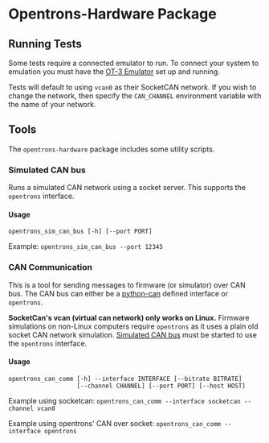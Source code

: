 # Opentrons-Hardware Package

## Running Tests

Some tests require a connected emulator to run. To connect your system to emulation
you must have the [OT-3 Emulator](https://github.com/Opentrons/ot3-emulator) set up
and running.

Tests will default to using `vcan0` as their SocketCAN network. If you wish to change
the network, then specify the `CAN_CHANNEL` environment variable with the name of
your network.

## Tools

The `opentrons-hardware` package includes some utility scripts.

### Simulated CAN bus

Runs a simulated CAN network using a socket server. This supports the `opentrons` interface.

#### Usage

```
opentrons_sim_can_bus [-h] [--port PORT]
```

Example: `opentrons_sim_can_bus --port 12345`

### CAN Communication

This is a tool for sending messages to firmware (or simulator) over CAN bus. The CAN bus can either be a [python-can](https://python-can.readthedocs.io/en/master/interfaces.html) defined interface or `opentrons`.

**SocketCan's vcan (virtual can network) only works on Linux.** Firmware simulations on non-Linux computers require `opentrons` as it uses a plain old socket CAN network simulation. [Simulated CAN bus](#simulated-can-bus) must be started to use the `opentrons` interface.

#### Usage

```
opentrons_can_comm [-h] --interface INTERFACE [--bitrate BITRATE]
                   [--channel CHANNEL] [--port PORT] [--host HOST]
```

Example using socketcan: `opentrons_can_comm --interface socketcan --channel vcan0`

Example using opentrons' CAN over socket: `opentrons_can_comm --interface opentrons`
